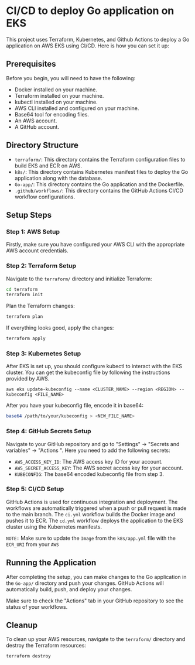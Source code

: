 # CI/CD to deploy Go application on EKS

This project uses Terraform, Kubernetes, and Github Actions to deploy a Go application on AWS EKS using CI/CD. Here is how you can set it up:

## Prerequisites

Before you begin, you will need to have the following:

- Docker installed on your machine.
- Terraform installed on your machine.
- kubectl installed on your machine.
- AWS CLI installed and configured on your machine.
- Base64 tool for encoding files.
- An AWS account.
- A GitHub account.

## Directory Structure

- `terraform/`: This directory contains the Terraform configuration files to build EKS and ECR on AWS.
- `k8s/`: This directory contains Kubernetes manifest files to deploy the Go application along with the database.
- `Go-app/`: This directory contains the Go application and the Dockerfile.
- `.github/workflows/`: This directory contains the GitHub Actions CI/CD workflow configurations.

## Setup Steps

### Step 1: AWS Setup

Firstly, make sure you have configured your AWS CLI with the appropriate AWS account credentials.

### Step 2: Terraform Setup

Navigate to the `terraform/` directory and initialize Terraform:

```bash
cd terraform
terraform init
```

Plan the Terraform changes:

```bash
terraform plan
```

If everything looks good, apply the changes:

```bash
terraform apply
```

### Step 3: Kubernetes Setup

After EKS is set up, you should configure kubectl to interact with the EKS cluster. You can get the kubeconfig file by following the instructions provided by AWS.

```
aws eks update-kubeconfig --name <CLUSTER_NAME> --region <REGION> --kubeconfig <FILE_NAME>
```

After you have your kubeconfig file, encode it in base64:

```bash
base64 /path/to/your/kubeconfig > <NEW_FILE_NAME>
```

### Step 4: GitHub Secrets Setup

Navigate to your GitHub repository and go to "Settings" -> "Secrets and variables" -> "Actions ". Here you need to add the following secrets:

- `AWS_ACCESS_KEY_ID`: The AWS access key ID for your account.
- `AWS_SECRET_ACCESS_KEY`: The AWS secret access key for your account.
- `KUBECONFIG`: The base64 encoded kubeconfig file from step 3.

### Step 5: CI/CD Setup

GitHub Actions is used for continuous integration and deployment. The workflows are automatically triggered when a push or pull request is made to the main branch. The `ci.yml` workflow builds the Docker image and pushes it to ECR. The `cd.yml` workflow deploys the application to the EKS cluster using the Kubernetes manifests.

`NOTE:` Make sure to update the `Image` from the `k8s/app.yml` file with the `ECR_URI` from your `AWS`

## Running the Application

After completing the setup, you can make changes to the Go application in the `Go-app/` directory and push your changes. GitHub Actions will automatically build, push, and deploy your changes.

Make sure to check the "Actions" tab in your GitHub repository to see the status of your workflows.

## Cleanup

To clean up your AWS resources, navigate to the `terraform/` directory and destroy the Terraform resources:

```bash
terraform destroy
```
